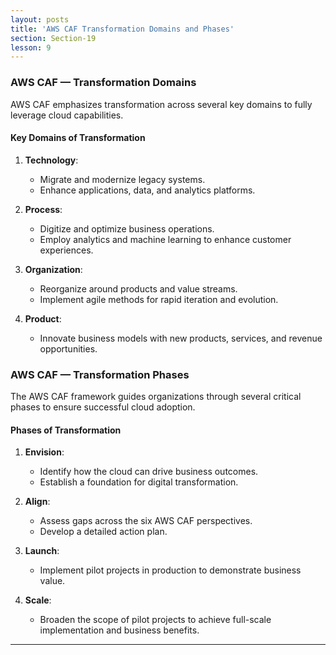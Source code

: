 ```yaml
---
layout: posts
title: 'AWS CAF Transformation Domains and Phases'
section: Section-19
lesson: 9
---
```


### AWS CAF — Transformation Domains

AWS CAF emphasizes transformation across several key domains to fully leverage cloud capabilities.

<!-- pagebreak -->

#### Key Domains of Transformation

1. **Technology**:

   - Migrate and modernize legacy systems.
   - Enhance applications, data, and analytics platforms.

2. **Process**:

   - Digitize and optimize business operations.
   - Employ analytics and machine learning to enhance customer experiences.

3. **Organization**:

   - Reorganize around products and value streams.
   - Implement agile methods for rapid iteration and evolution.

4. **Product**:
   - Innovate business models with new products, services, and revenue opportunities.

<!-- pagebreak -->

### AWS CAF — Transformation Phases

The AWS CAF framework guides organizations through several critical phases to ensure successful cloud adoption.

<!-- pagebreak -->

#### Phases of Transformation

1. **Envision**:

   - Identify how the cloud can drive business outcomes.
   - Establish a foundation for digital transformation.

2. **Align**:

   - Assess gaps across the six AWS CAF perspectives.
   - Develop a detailed action plan.

3. **Launch**:

   - Implement pilot projects in production to demonstrate business value.

4. **Scale**:
   - Broaden the scope of pilot projects to achieve full-scale implementation and business benefits.
   <!-- pagebreak -->

---
